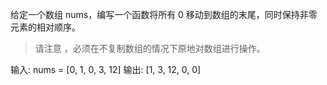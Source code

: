 给定一个数组 nums，编写一个函数将所有 0 移动到数组的末尾，同时保持非零元素的相对顺序。

>请注意 ，必须在不复制数组的情况下原地对数组进行操作。

输入: nums = [0, 1, 0, 3, 12]
输出: [1, 3, 12, 0, 0]

